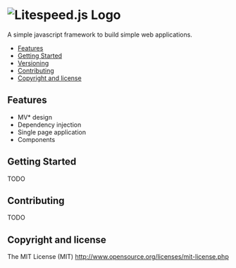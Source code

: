 # ![Litespeed.js Logo](https://raw.githubusercontent.com/eldadfux/litespeed.js/master/example/images/litespeed.png "Litespeed.js Logo")

A simple javascript framework to build simple web applications.

- [Features](#features)
- [Getting Started](#getting-started)
- [Versioning](#versioning)
- [Contributing](#contributing)
- [Copyright and license](#copyright-and-license)

## Features

* MV* design
* Dependency injection
* Single page application
* Components

## Getting Started

TODO

## Contributing

TODO

## Copyright and license

The MIT License (MIT) http://www.opensource.org/licenses/mit-license.php